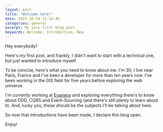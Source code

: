 ```yaml
---
layout: post
title: "Welcome here!"
date: 2015-10-24 23:14:46
categories: general
excerpt: My very first blog post.
keywords: Welcome, Introduction, New
---
```


Hey everybody!

Here's my first post, and frankly, I didn't want to start with a technical one, but just wanted to introduce myself.

To be concise, here's what you need to know about me. I'm 30, I live near Paris, France and I've been a developer for more than ten years now. I've been working in the GIS field for five years before exploring the web universe.

I'm currently working at [Evaneos](http://www.evaneos.com) and exploring everything there's to know about DDD, CQRS and Event-Sourcing (and there's still plenty to learn about it). And, lucky you, these should be the subjects I'll be talking about here.

So now that introductions have been made, I declare this blog open.

Enjoy!